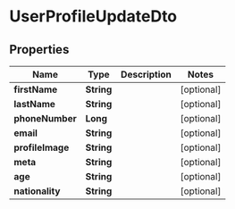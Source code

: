 

# UserProfileUpdateDto

## Properties

Name | Type | Description | Notes
------------ | ------------- | ------------- | -------------
**firstName** | **String** |  |  [optional]
**lastName** | **String** |  |  [optional]
**phoneNumber** | **Long** |  |  [optional]
**email** | **String** |  |  [optional]
**profileImage** | **String** |  |  [optional]
**meta** | **String** |  |  [optional]
**age** | **String** |  |  [optional]
**nationality** | **String** |  |  [optional]



